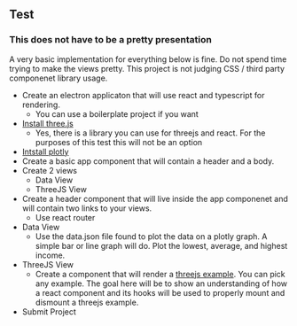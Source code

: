 
## Test
### This does not have to be a pretty presentation

A very basic implementation for everything below is fine. Do not spend time trying to make the views pretty. This project is not judging CSS / third party componenet library usage.

* Create an electron applicaton that will use react and typescript for rendering.
    * You can use a boilerplate project if you want
* [Install three.js](https://threejs.org/docs/index.html#manual/en/introduction/Installation)
    * Yes, there is a library you can use for threejs and react. For the purposes of this test this will not be an option
* [Intstall plotly](https://plotly.com/javascript/react/#quick-start)
* Create a basic app component that will contain a header and a body.
* Create 2 views
    * Data View
    * ThreeJS View
* Create a header component that will live inside the app componenet and will contain two links to your views.
    * Use react router
* Data View
    * Use the data.json file found to plot the data on a plotly graph. A simple bar or line graph will do. Plot the lowest, average, and highest income.
* ThreeJS View
    * Create a component that will render a [threejs example](https://threejs.org/examples/#webgl_shadowmesh). You can pick any example. The goal here will be to show an understanding of how a react component and its hooks will be used to properly mount and dismount a threejs example.
* Submit Project